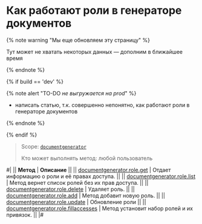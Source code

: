 # Как работают роли в генераторе документов

{% note warning "Мы еще обновляем эту страницу" %}

Тут может не хватать некоторых данных — дополним в ближайшее время

{% endnote %}

{% if build == 'dev' %}

{% note alert "TO-DO _не выгружается на prod_" %}

- написать статью, т.к. совершенно непонятно, как работают роли в генераторе документов

{% endnote %}

{% endif %}

> Scope: [`documentgenerator`](../../scopes/permissions.md)
>
> Кто может выполнять метод: любой пользователь

#|
|| **Метод** | **Описание** ||
|| [documentgenerator.role.get](./document-generator-role-get.md) | Отдает информацию о роли и её правах доступа. ||
|| [documentgenerator.role.list](./document-generator-role-list.md) | Метод вернет список ролей без их прав доступа. ||
|| [documentgenerator.role.delete](./document-generator-role-delete.md) | Удаляет роль. ||
|| [documentgenerator.role.add](./document-generator-role-add.md) | Метод добавит новую роль. ||
|| [documentgenerator.role.update](./document-generator-role-update.md) | Обновление роли ||
|| [documentgenerator.role.fillaccesses](./document-generator-role-fill-accesses.md) | Метод установит набор ролей и их привязок. ||
|#

